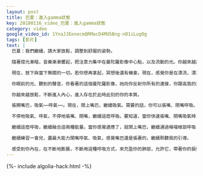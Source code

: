 ```yaml
---
layout: post
title: 巴夏：進入gamma狀態
key: 20180116_video_巴夏：進入gamma狀態
category: video
google_video_id: 1YnaJJEenecmQRMacD4MU5Bng-nD1iLugOg
tags: [影片]
text: |
  巴夏：我們繼續，請大家放鬆，調整到舒服的姿勢。

  隨著燈光漸暗，音樂漸漸響起，把注意力集中在曼陀羅影像中心點，以及流動的光。你越來越放鬆，越來越平靜。

  現在，放下與當下無關的一切。若你想再拿起，冥想後還有機會。現在，感覺你是在漂流，漂流於無邊無際的能量之海上。

  你眼前的光、聽到的聲音，你看著的這個曼陀羅影像，祂向你反射你所有的連接，你跟高我的連接、你跟你靈魂的連接、你跟一切所是（神）的連接，你跟祂們從未分離過。

  你越來越放鬆，不斷進入內心，進入存在於此時此刻的你的本質。

  張開嘴巴，吸氣⋯⋯呼氣⋯⋯。現在，閉上嘴巴，繼續吸氣。需要的話，你可以張嘴、閉嘴呼吸。

  不停地吸氣、呼氣，不停地張嘴、閉嘴，繼續這麼呼吸。要知道，當你快速張嘴、閉嘴吸氣時，你吸入的是「母親能量的振頻」，當你呼氣時，你呼出的事「父親能量的振頻」。這是你內在的、平衡的母親能量與父親能量，就是男性能量與女性能量。

  繼續這麼呼吸，繼續融合這兩種能量。當你感覺適應了，就閉上嘴巴，繼續通過喉嚨根部呼吸，而不是通過鼻子，感覺像是嘴巴還是張開著的。如果你還沒適應過來，那也沒事，你可以多加練習。現在，你只需要知道，你所擁有的，已經足夠了，足夠你在此次瞑想中，獲得你所需要的，因為，你有著非常多的幫助，不僅有我們的幫助，還有你的指導靈，以及其他存有。

  繼續練習一會兒，盡最大能力閉嘴呼氣、吸氣，感覺嘴巴還是張著的，繼續聆聽我的引導。

  感受到你內在，在不斷地膨脹，不斷用這種呼吸方式，來充盈你的肺部，允許它，帶著你的振頻的不斷提升，允許自己，在此次的冥想意識許可中，待在內在中，盡量保持這種呼吸法。允許自己，想像，即是你看看這個全息曼陀拉影像，你能怎麼想，或想怎麼想，無關緊要，只要是對你最有效的就行，想像，你能想到的最興奮的情景，可能發生的情景，可能顯化的情景，可能體驗到的情景，想像，那個情景就存在於當下，不論要花多長時間，不論你現在處境如何，想像，你就是在那個情景中，你要多興奮，就有多興奮。同時均勻的呼吸，深深地呼吸，有意識地呼吸。
---
```


{%- include algolia-hack.html -%}
